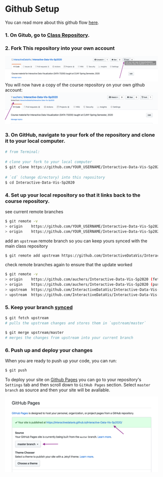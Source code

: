 # Github Setup

You can read more about this github flow [here](https://help.github.com/en/github/getting-started-with-github/fork-a-repo).

### 1. On Gitub, go to [Class Repository](https://github.com/InteractiveDataVis/Interactive-Data-Vis-Sp2020).

### 2. Fork This repository into your own account

![](./lib/assets/fork.png)
You will now have a copy of the course repository on your own github account:
![](./lib/assets/forked.png)

### 3. On GitHub, navigate to **your fork** of the repository and clone it to your local computer.

```sh
# from Terminal:

# clone your fork to your local computer
$ git clone https://github.com/YOUR_USERNAME/Interactive-Data-Vis-Sp2020

# `cd` (change directory) into this repository
$ cd Interactive-Data-Vis-Sp2020
```

### 4. Set up your local repository so that it links back to the course repository.

see current remote branches

```sh
$ git remote -v
> origin	https://github.com/YOUR_USERNAME/Interactive-Data-Vis-Sp2020 (fetch)
> origin	https://github.com/YOUR_USERNAME/Interactive-Data-Vis-Sp2020 (push)
```

add an `upstream` remote branch so you can keep yours synced with the main class repository

```sh
$ git remote add upstream https://github.com/InteractiveDataVis/Interactive-Data-Vis-Sp2020.git
```

check remote branches again to ensure that the update worked

```sh
$ git remote -v
> origin	https://github.com/auchers/Interactive-Data-Vis-Sp2020 (fetch)
> origin	https://github.com/auchers/Interactive-Data-Vis-Sp2020 (push)
> upstream	https://github.com/InteractiveDataVis/Interactive-Data-Vis-Sp2020.git (fetch)
> upstream	https://github.com/InteractiveDataVis/Interactive-Data-Vis-Sp2020.git (push)

```

### 5. Keep your branch [synced](https://help.github.com/en/github/getting-started-with-github/fork-a-repo#keep-your-fork-synced)

```sh
$ git fetch upstream
# pulls the upstream changes and stores them in `upstream/master`

```

```sh
$ git merge upstream/master
# merges the changes from upstream into your current branch
```

### 6. Push up and deploy your changes

When you are ready to push up your code, you can run:

```sh
$ git push
```

To deploy your site on [Github Pages](https://help.github.com/en/github/working-with-github-pages/creating-a-github-pages-site#creating-your-site) you can go to your repository's `Settings` tab and then scroll down to `GitHub Pages` section. Select `master branch` as source and then your site will be avallable.

![](./lib/assets/pages.png)
